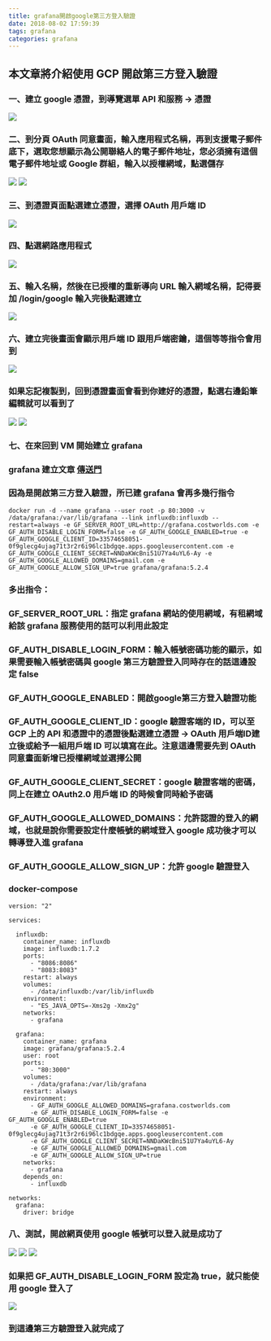 ```yaml
---
title: grafana開啟google第三方登入驗證
date: 2018-08-02 17:59:39
tags: grafana
categories: grafana
---
```


## 本文章將介紹使用 GCP 開啟第三方登入驗證

<!-- more -->

### 一、建立 google 憑證，到導覽選單 API 和服務 → 憑證

![ ](images/1.png)

### 二、到分頁 OAuth 同意畫面，輸入應用程式名稱，再到支援電子郵件底下，選取您想顯示為公開聯絡人的電子郵件地址，您必須擁有這個電子郵件地址或 Google 群組，輸入以授權網域，點選儲存 

![ ](images/2.png)
![ ](images/3.png)

### 三、到憑證頁面點選建立憑證，選擇 OAuth 用戶端 ID

![ ](images/4.png)

### 四、點選網路應用程式

![ ](images/5.png)

### 五、輸入名稱，然後在已授權的重新導向 URL 輸入網域名稱，記得要加 /login/google 輸入完後點選建立

![ ](images/6.png)

### 六、建立完後畫面會顯示用戶端 ID 跟用戶端密鑰，這個等等指令會用到

![ ](images/7.png)

### 如果忘記複製到，回到憑證畫面會看到你建好的憑證，點選右邊鉛筆編輯就可以看到了

![ ](images/8.png)
![ ](images/9.png)

### 七、在來回到 VM 開始建立 grafana

### grafana 建立文章 [傳送門](https://snoopy30485.github.io/2018/08/02/grafana%E5%BB%BA%E7%AB%8B/)

### 因為是開啟第三方登入驗證，所已建 grafana 會再多幾行指令

```
docker run -d --name grafana --user root -p 80:3000 -v /data/grafana:/var/lib/grafana --link influxdb:influxdb --restart=always -e GF_SERVER_ROOT_URL=http://grafana.costworlds.com -e GF_AUTH_DISABLE_LOGIN_FORM=false -e GF_AUTH_GOOGLE_ENABLED=true -e GF_AUTH_GOOGLE_CLIENT_ID=33574658051-0f9glecg4ujag71t3r2r6i96lc1bdgqe.apps.googleusercontent.com -e GF_AUTH_GOOGLE_CLIENT_SECRET=NNDaKWcBni51U7Ya4uYL6-Ay -e GF_AUTH_GOOGLE_ALLOWED_DOMAINS=gmail.com -e GF_AUTH_GOOGLE_ALLOW_SIGN_UP=true grafana/grafana:5.2.4
```

### 多出指令：

### GF_SERVER_ROOT_URL：指定 grafana 網站的使用網域，有租網域給該 grafana 服務使用的話可以利用此設定

### GF_AUTH_DISABLE_LOGIN_FORM：輸入帳號密碼功能的顯示，如果需要輸入帳號密碼與 google 第三方驗證登入同時存在的話這邊設定 false

### GF_AUTH_GOOGLE_ENABLED：開啟google第三方登入驗證功能

### GF_AUTH_GOOGLE_CLIENT_ID：google 驗證客端的 ID，可以至 GCP 上的 API 和憑證中的憑證後點選建立憑證 → OAuth 用戶端ID建立後或給予一組用戶端 ID 可以填寫在此。注意這邊需要先到 OAuth 同意畫面新增已授權網域並選擇公開

### GF_AUTH_GOOGLE_CLIENT_SECRET：google 驗證客端的密碼，同上在建立 OAuth2.0 用戶端 ID 的時候會同時給予密碼

### GF_AUTH_GOOGLE_ALLOWED_DOMAINS：允許認證的登入的網域，也就是說你需要設定什麼帳號的網域登入 google 成功後才可以轉導登入進 grafana

### GF_AUTH_GOOGLE_ALLOW_SIGN_UP：允許 google 驗證登入

### docker-compose

```
version: "2"

services:

  influxdb:
    container_name: influxdb
    image: influxdb:1.7.2
    ports:
      - "8086:8086"
      - "8083:8083"
    restart: always
    volumes:
      - /data/influxdb:/var/lib/influxdb
    environment:
      - "ES_JAVA_OPTS=-Xms2g -Xmx2g"
    networks:
      - grafana

  grafana:
    container_name: grafana
    image: grafana/grafana:5.2.4
    user: root
    ports:
      - "80:3000"
    volumes:
      - /data/grafana:/var/lib/grafana
    restart: always
    environment:
      - GF_AUTH_GOOGLE_ALLOWED_DOMAINS=grafana.costworlds.com
      -e GF_AUTH_DISABLE_LOGIN_FORM=false -e GF_AUTH_GOOGLE_ENABLED=true 
      -e GF_AUTH_GOOGLE_CLIENT_ID=33574658051-0f9glecg4ujag71t3r2r6i96lc1bdgqe.apps.googleusercontent.com 
      -e GF_AUTH_GOOGLE_CLIENT_SECRET=NNDaKWcBni51U7Ya4uYL6-Ay 
      -e GF_AUTH_GOOGLE_ALLOWED_DOMAINS=gmail.com 
      -e GF_AUTH_GOOGLE_ALLOW_SIGN_UP=true
    networks:
      - grafana
    depends_on:
      - influxdb

networks:
  grafana:
    driver: bridge
```

### 八、測試，開啟網頁使用 google 帳號可以登入就是成功了

![ ](images/10.png)
![ ](images/11.png)
![ ](images/12.png)

### 如果把 GF_AUTH_DISABLE_LOGIN_FORM 設定為 true，就只能使用 google 登入了

![ ](images/13.png)

### 到這邊第三方驗證登入就完成了